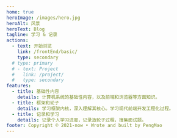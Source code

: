 ```yaml
---
home: true
heroImage: /images/hero.jpg
heroAlt: 风景
heroText: Blog
tagline: 学习 & 记录
actions:
  - text: 开始浏览
    link: /frontEnd/basic/
    type: secondary
  # type: primary
  # - text: Project
  #   link: /project/
  #   type: secondary
features:
  - title: 基础性内容
    details: 计算机系统的基础性内容，以及前端和浏览器等方面知识。
  - title: 框架和轮子
    details: 学习框架内核，深入理解其核心。学习现代前端开发工程化过程。
  - title: 记录和学习
    details: 记录个人学习进度，记录造轮子过程，搜集面试题。
footer: Copyright © 2021-now • Wrote and built by PengMao
---
```


<Home/>
